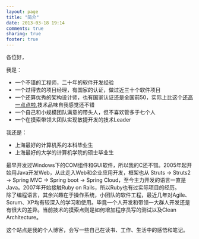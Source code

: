 ```yaml
---
layout: page
title: "简介"
date: 2013-03-18 19:14
comments: true
sharing: true
footer: true
---
```


各位好，

我是：

* 一个不错的工程师，二十年的软件开发经验
* 一个过得去的项目经理，有国家的认证，做过近三十个软件项目
* 一个还算优秀的架构设计师，也有国家认证还是全国前50，实际上比这个[还高一点点啦](/blog/2013/04/08/ruankao-qian-jiming/),技术品味自我感觉还不错
* 一个自己和小规模团队满意的带头人，但不喜欢管多于七个人  
* 一个在摸索带领大团队实现敏捷开发的技术Leader  

我还是：

* 上海最好的计算机系的本科毕业生
* 上海最好的大学的计算机学院的硕士毕业生

最早开发过Windows下的COM组件和GUI软件，所以我的C还不错。2005年起开始用Java开发Web，从此走入Web和企业应用开发，框架也从 Struts -> Struts2 -> Spring MVC -> Spring boot -> Spring Cloud，至今主力开发的语言一直是Java。2007年开始接触Ruby on Rails，所以Ruby也有过实际项目的经历。  
除了编程语言，其余兴趣在于操作系统，小团队的软件工程，最近几年对Agile、Scrum、XP均有较深入的学习和使用。毕竟一个人开发和带领一大群人开发还是有很大的差异。当前技术的摸索点则是如何增加程序员写的测试以及Clean Architecture。


这个站点是我的个人博客，会写一些自己在读书、工作、生活中的感悟和笔记。
